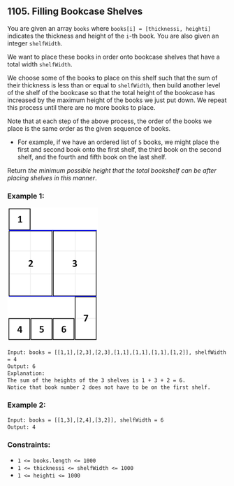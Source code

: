 ## 1105. Filling Bookcase Shelves

You are given an array ```books``` where ```books[i] = [thicknessi, heighti]``` indicates the thickness and height of the ```i```-th book. You are also given an integer ```shelfWidth```.

We want to place these books in order onto bookcase shelves that have a total width ```shelfWidth```.

We choose some of the books to place on this shelf such that the sum of their thickness is less than or equal to ```shelfWidth```, then build another level of the shelf of the bookcase so that the total height of the bookcase has increased by the maximum height of the books we just put down. We repeat this process until there are no more books to place.

Note that at each step of the above process, the order of the books we place is the same order as the given sequence of books.

* For example, if we have an ordered list of ```5``` books, we might place the first and second book onto the first shelf, the third book on the second shelf, and the fourth and fifth book on the last shelf.

Return *the minimum possible height that the total bookshelf can be after placing shelves in this manner*.

### Example 1:

![Example 1](images/example1.png)

```
Input: books = [[1,1],[2,3],[2,3],[1,1],[1,1],[1,1],[1,2]], shelfWidth = 4
Output: 6
Explanation:
The sum of the heights of the 3 shelves is 1 + 3 + 2 = 6.
Notice that book number 2 does not have to be on the first shelf.
```
### Example 2:
```
Input: books = [[1,3],[2,4],[3,2]], shelfWidth = 6
Output: 4
```

### Constraints:

* ```1 <= books.length <= 1000```
* ```1 <= thicknessi <= shelfWidth <= 1000```
* ```1 <= heighti <= 1000```